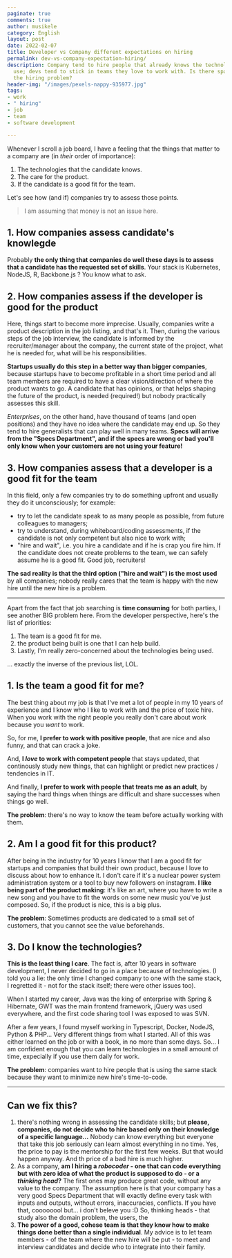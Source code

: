 ```yaml
---
paginate: true
comments: true
author: musikele
category: English
layout: post
date: 2022-02-07
title: Developer vs Company different expectations on hiring
permalink: dev-vs-company-expectation-hiring/
description: Company tend to hire people that already knows the technologies they
  use; devs tend to stick in teams they love to work with. Is there space for fixing
  the hiring problem?
header-img: "/images/pexels-nappy-935977.jpg"
tags:
- work
- " hiring"
- job
- team
- software development

---
```

Whenever I scroll a job board, I have a feeling that the things that matter to a company are (in _their_ order of importance):

1. The technologies that the candidate knows.
2. The care for the product.
3. If the candidate is a good fit for the team.

Let's see how (and if) companies try to assess those points.

> I am assuming that money is not an issue here.

## 1. How companies assess candidate's knowlegde

Probably **the only thing that companies do well these days is to assess that a candidate has the requested set of skills**. Your stack is Kubernetes, NodeJS, R, Backbone.js ? You know what to ask.

## 2. How companies assess if the developer is good for the product

Here, things start to become more imprecise. Usually, companies write a product description in the job listing, and that's it. Then, during the various steps of the job interview, the candidate is informed by the recruiter/manager about the company, the current state of the project, what he is needed for, what will be his responsibilities.

**Startups usually do this step in a better way than bigger companies**, because startups have to become profitable in a short time period and all team members are required to have a clear vision/direction of where the product wants to go. A candidate that has opinions, or that helps shaping the future of the product, is needed (required!) but nobody practically assesses this skill.

_Enterprises_, on the other hand, have thousand of teams (and open positions) and they have no idea where the candidate may end up. So they tend to hire generalists that can play well in many teams. **Specs will arrive from the "Specs Department", and if the specs are wrong or bad you'll only know when your customers are not using your feature!**

## 3. How companies assess that a developer is a good fit for the team

In this field, only a few companies try to do something upfront and usually they do it unconsciously; for example:

* try to let the candidate speak to as many people as possible, from future colleagues to managers;
* try to understand, during whiteboard/coding assessments, if the candidate is not only competent but also nice to work with;
* "hire and wait", i.e. you hire a candidate and if he is crap you fire him. If the candidate does not create problems to the team, we can safely assume he is a good fit. Good job, recruiters!

**The sad reality is that the third option ("hire and wait") is the most used** by all companies; nobody really cares that the team is happy with the new hire until the new hire is a problem.

***

Apart from the fact that job searching is **time consuming** for both parties, I see another BIG problem here. From the developer perspective, here's the list of priorities:

1. The team is a good fit for me.
2. the product being built is one that I can help build.
3. Lastly, I'm really zero-concerned about the technologies being used.

... exactly the inverse of the previous list, LOL. 

## 1. Is the team a good fit for me?

The best thing about my job is that I've met a lot of people in my 10 years of experience and I know who I like to work with and the price of toxic hire. When you work with the right people you really don't care about work because you _want_ to work.

So, for me, **I prefer to work with positive people**, that are nice and also funny, and that can crack a joke.

And, **I _love_ to work with competent people** that stays updated, that continously study new things, that can highlight or predict new practices / tendencies in IT.

And finally, **I prefer to work with people that treats me as an adult**, by saying the hard things when things are difficult and share successes when things go well.

**The problem**: there's no way to know the team before actually working with them.

## 2. Am I a good fit for this product?

After being in the industry for 10 years I know that I am a good fit for startups and companies that build their own product, because I love to discuss about how to enhance it. I don't care if it's a nuclear power system administration system or a tool to buy new followers on instagram. **I like being part of the product making**: it's like an art, where you have to write a new song and you have to fit the words on some new music you've just composed. So, if the product is nice, this is a big plus.

**The problem**: Sometimes products are dedicated to a small set of customers, that you cannot see the value beforehands.

## 3. Do I know the technologies?

**This is the least thing I care**. The fact is, after 10 years in software development, I never decided to go in a place because of technologies. (I told you a lie: the only time I changed company to one with the same stack, I regretted it - not for the stack itself; there were other issues too).

When I started my career, Java was the king of enterprise with Spring & Hibernate, GWT was the main frontend framework, jQuery was used everywhere, and the first code sharing tool I was exposed to was SVN.

After a few years, I found myself working in Typescript, Docker, NodeJS, Python & PHP... Very different things from what I started. All of this was either learned on the job or with a book, in no more than some days. So... I am confident enough that you can learn technologies in a small amount of time, expecially if you use them daily for work.

**The problem**: companies want to hire people that is using the same stack because they want to minimize new hire's time-to-code.

***

## Can we fix this?

1. there's nothing wrong in assessing the candidate skills; but **please, companies, do not decide who to hire based only on their knowledge of a specific language...** Nobody can know everything but everyone that take this job seriously can learn almost everything in no time. Yes, the price to pay is the mentorship for the first few weeks. But that would happen anyway. And th price of a bad hire is much higher.
2. As a company, **am I hiring a _robocoder_ - one that can code everything but with zero idea of what the product is supposed to do - or a _thinking head_?** The first ones may produce great code, without any value to the company. The assumption here is that your company has a very good Specs Department that will exactly define every task with inputs and outputs, without errors, inaccuracies, conflicts. If you have that, coooooool but... i don't beleve you :D So, thinking heads - that study also the domain problem, the users, the
3. **The power of a good, cohese team is that they know how to make things done  better than a single individual**. My advice is to let team members - of the team where the new hire will be put - to meet and interview candidates and decide who to integrate into their family.